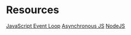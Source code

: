# Resources

[JavaScript Event Loop](https://dev.to/nodedoctors/an-animated-guide-to-nodejs-event-loop-3g62)
[Asynchronous JS](https://www.youtube.com/watch?v=QSqc6MMS6Fk&list=PL1PqvM2UQiMoGNTaxFMSK2cih633lpFKP&index=12)
[NodeJS](https://www.youtube.com/watch?v=HXpPKhWOkAs&list=PLC3y8-rFHvwh8shCMHFA5kWxD9PaPwxaY&index=2)
